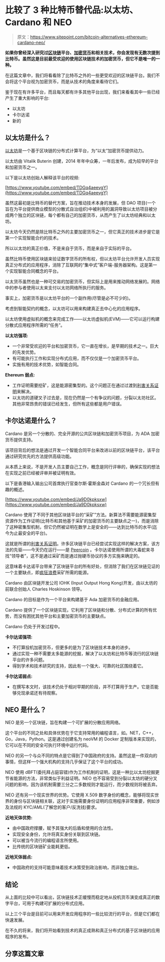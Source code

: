 # 比较了 3 种比特币替代品:以太坊、Cardano 和 NEO

> 原文：<https://www.sitepoint.com/bitcoin-alternatives-ethereum-cardano-neo/>

**如果你曾经深入研究过[区块链](https://www.sitepoint.com/blockchain-what-it-is-how-it-works-why-its-so-popular)平台、[加密货币](https://bitfalls.com/2017/08/20/cryptocurrency/)和相关技术，你会发现有无数次提到比特币。虽然这是目前最受欢迎的使用区块链技术的加密货币，但它不是唯一的一种。**

在这篇文章中，我们将看看除了比特币之外的一些更受欢迎的区块链平台。我们不会将这个平台视为加密货币，而是从技术的角度来看待它们。

鉴于现在有许多平台，而且每天都有许多其他平台出现，我们来看看其中一些已经产生了重大影响的平台:

*   以太坊
*   卡尔达诺
*   新的

## 以太坊是什么？

[以太坊](https://bitfalls.com/2017/09/19/what-ethereum-compare-to-bitcoin/)是一个基于区块链的分布式计算平台，为“以太”加密货币提供动力。

以太坊由 Vitalik Buterin 创建，2014 年年中众筹，一年后发布，成为较早的平台和加密货币之一。

以下是以太坊创始人解释该平台的视频:

[https://www.youtube.com/embed/TDGq4aeevgY](https://www.youtube.com/embed/TDGq4aeevgY)

虽然这最初是比特币的替代方案，旨在推动技术本身的发展，但 DAO 项目(一个旨在为平台提供商业模型的分散式自治组织)中被利用的漏洞导致以太坊项目被分成两个独立的区块链，每个都有自己的加密货币，从而产生了以太坊经典和以太坊。

以太坊今天仍然是除比特币之外的主要加密货币之一，但它真正的技术进步是它是第一个实现智能合约的技术。

所以以太坊的真正价值，不是来自于货币，而是来自于实际的平台。

虽然比特币使用区块链来验证数字货币的所有权，但以太坊平台允许开发人员实现真正分布式的应用程序，消除了互联网的“集中式”客户端-服务器架构。这是第一个实现智能合同概念的平台。

以太货币虽然也是一种可交易的加密货币，但实际上是用来推动网络发展的。网络中的参与者使用以太来支付以太坊网络所执行的服务。

事实上，加密货币是以太坊平台的一个副作用(尽管是必不可少的)。

考虑到智能契约的概念，以太坊可以用来构建真正去中心化的应用程序。

以太坊使用虚拟机的概念来完成工作——以太坊虚拟机(EVM)——它可以运行构建分散式应用程序所需的“任务”。

**以太坊强项:**

*   一个非常受欢迎的平台和加密货币，它一直在增长，是早期的技术之一。巨大的先发优势。
*   有可能执行工作和实现分布式应用，而不仅仅是一个加密货币平台。
*   实施有用的技术优势，如智能合同。

**Ehereum 弱点:**

*   工作证明需要挖矿，这是能源密集型的。这个问题正在通过过渡到[利害关系证明](https://bitfalls.com/2018/04/24/whats-the-difference-between-proof-of-work-pow-proof-of-stake-pos-and-delegated-pos/)来解决。
*   以太坊的道硬叉子过去是，现在仍然是一个有争议的问题，分裂以太坊社区。其他非常昂贵的错误已经发生，但所有这些都是用户错误。

## 卡尔达诺是什么？

Cardano 是另一个分散的、完全开源的公共区块链和加密货币项目，为 ADA 加密货币提供支持。

该项目背后的想法是通过开发一个智能合同平台来改进以前的区块链平台，该平台通过研究优先的方法提供高级功能。

从本质上来说，不是开发人员主要自己工作，概念是同行评审的，确保实现的想法在实现之前已经被评审并被证明有效。

以下是香港输入输出公司首席执行官查尔斯·霍斯金森对 Cardano 的一个冗长但有趣的概述。

[https://www.youtube.com/embed/Ja9D0kpksxw](https://www.youtube.com/embed/Ja9D0kpksxw)

Cardano 使用了不同于其他区块链平台的“采矿”方法。新算法不需要能源密集型资源作为工作证明(比特币和其他基于采矿的加密货币的主要缺点之一)，而是消除了这种密集型机制，但它仍然被证明在数学上是安全的——达到比特币的水平(迄今为止最安全的平台)。

这就是所谓的[利害关系证明](https://bitfalls.com/2018/04/24/whats-the-difference-between-proof-of-work-pow-proof-of-stake-pos-and-delegated-pos/)。许多区块链平台已经尝试实现这样的解决方案，该方法的先驱——今天仍在运行——是 [Peercoin](https://bitfalls.com/2018/03/11/peercoin-explained-proof-stake-pioneer/) 。卡尔达诺使用所谓的大毒蛇来寻找“领导者”，这不是通过采矿而是通过抛硬币协议的多方实施来确定的。

这意味着卡达诺平台带来了区块链平台的所有好处，但消除了我们在区块链见证的一个主要缺点，即[疯狂浪费](https://arstechnica.com/tech-policy/2018/05/new-study-quantifies-bitcoins-ludicrous-energy-consumption/)采矿所需的能源。

Cardano 由区块链开发公司 IOHK (Input Output Hong Kong)开发，由以太坊的前联合创始人 Charles Hoskinson 领导。

Cardano 的目标是作为一个平台来构建基于 Ada 加密货币的金融应用。

Cardano 提供了一个区块链实现，它利用了区块链和分散、分布式计算的所有优势，而没有困扰其他平台和主要加密货币的主要缺点。

Cardano 仍处于开发过程中。

**卡尔达诺强项:**

*   不打算投机加密货币，但更多的是为了区块链技术本身的进步。
*   通过实现一种不需要太多能源的挖掘，解决了以太坊和比特币等流行的区块链平台的许多问题。
*   得到学术和技术研究的支持，因此有一个强大、可靠的社区围绕着它。

**卡尔达诺弱点:**

*   在撰写本文时，该技术仍处于相对早期的阶段，并不打算用于生产。它是否能够兑现承诺还有待观察。

## NEO 是什么？

NEO 是另一个区块链，旨在构建一个可扩展的分散应用网络。

这个平台的不同之处和具体优势在于它支持常用的编程语言，如。NET，C++，Go，Java，Python。这是通过创建名为 neoVM 的 Docker 定制版本来实现的，它可以在不同的安全可执行环境中运行代码。

NEO 的另一个与众不同的特点是它得到了中国政府的支持。虽然这是一件双向的事情，但这样一个强大机构的支持几乎保证了这个平台的成功。

NEO 使用 dBFT(委托拜占庭容错)作为工作机制的证明，这是一种比以太坊挖掘更节省能源的方法，非常类似于利益证明。NEO 也不容易受到分裂以太坊的硬分叉问题的影响，因为该机制需要三分之二多数规则才能运行，而少数规则将被丢弃。

NEO 还有另一个现实世界的优势。它使用 X.509 数字身份的概念，能够将现实世界的身份与区块链相关联，这对于实施需要身份证明的应用程序非常重要，例如涉及法规的 KYC/AML(了解您的客户/反洗钱)要求。

**近地天体优势:**

*   由中国政府撑腰，赋予其强大的后盾和使用的合法性。
*   实现安全身份，允许将真实身份关联到区块链。
*   可以被当今流行的编程语言所使用。
*   比传统的区块链矿业能耗更低。

**近地天体弱点:**

*   中国政府的支持可能意味着技术决策受到政治影响，而非独立做出。

## 结论

从上面的比较中可以看出，区块链技术正缓慢而稳定地从投机货币演变成真正的数字平台，可用于构建可扩展的分布式应用。

以上三个平台是目前可以用来开发应用程序的一些比较流行的平台，但是它们都在快速发展。

在不久的将来，我们将开始看到技术的真正成熟和真正分布式的基于区块链的应用程序的发布。

## 分享这篇文章